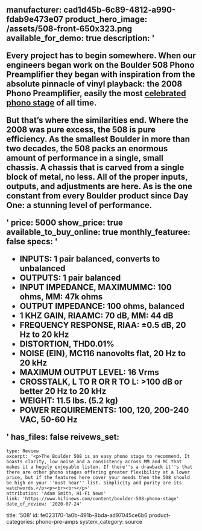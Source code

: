 manufacturer: cad1d45b-6c89-4812-a990-fdab9e473e07
product_hero_image: /assets/508-front-650x323.png
available_for_demo: true
description: '<p>Every project has to begin somewhere. When our engineers began work on the Boulder 508 Phono Preamplifier they began with inspiration from the absolute pinnacle of vinyl playback: the 2008 Phono Preamplifier, easily the most&nbsp;<a href="https://www.stereophile.com/phonopreamps/621/index.html">celebrated phono stage</a>&nbsp;of all time.</p><p>But that’s where the similarities end. Where the 2008 was pure excess, the 508 is pure efficiency. As the smallest Boulder in more than two decades, the 508 packs an enormous amount of performance in a single, small chassis. A chassis that is carved from a single block of metal, no less. All of the proper inputs, outputs, and adjustments are here. As is the one constant from every Boulder product since Day One: a stunning level of performance.</p>'
price: 5000
show_price: true
available_to_buy_online: true
monthly_featuree: false
specs: '<ul><li>INPUTS: 1 pair balanced, converts to unbalanced</li><li>OUTPUTS: 1 pair balanced</li><li>INPUT IMPEDANCE, MAXIMUMMC: 100 ohms, MM: 47k ohms</li><li>OUTPUT IMPEDANCE: 100 ohms, balanced</li><li>1 KHZ GAIN, RIAAMC: 70 dB, MM: 44 dB</li><li>FREQUENCY RESPONSE, RIAA: ±0.5 dB, 20 Hz to 20 kHz</li><li>DISTORTION, THD0.01%</li><li>NOISE (EIN), MC116 nanovolts flat, 20 Hz to 20 kHz</li><li>MAXIMUM OUTPUT LEVEL: 16 Vrms</li><li>CROSSTALK, L TO R OR R TO L: &gt;100 dB or better 20 Hz to 20 kHz</li><li>WEIGHT: 11.5 lbs. (5.2 kg)</li><li>POWER REQUIREMENTS: 100, 120, 200-240 VAC, 50-60 Hz</li></ul>'
has_files: false
reivews_set:
  -
    type: Review
    excerpt: '<p>The Boulder 508 is an easy phono stage to recommend. It boasts clarity, low noise and a consistency across MM and MC that makes it a hugely enjoyable listen. If there''s a drawback it''s that there are other phono stages offering greater flexibility at a lower price, but if the features here cover your needs then the 508 should be high on your ''must hear'' list. Simplicity and purity are its watchwords.</p><p><br><br></p>'
    attribution: 'Adam Smith, Hi-Fi News'
    link: 'https://www.hifinews.com/content/boulder-508-phono-stage'
    date_of_review: '2020-07-24'
title: '508'
id: fe023170-1a0b-491b-8bda-ad97045ce6b6
product-categories: phono-pre-amps
system_category: source
